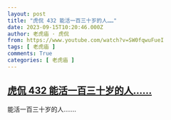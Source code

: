 ```yaml
---
layout: post
title: "虎侃 432 能活一百三十岁的人……"
date: 2023-09-15T10:20:46.000Z
author: 老虎庙 · 虎侃
from: https://www.youtube.com/watch?v=SW0fqwuFueI
tags: [ 老虎庙 ]
comments: True
categories: [ 老虎庙 ]
---
```

<!--1694773246000-->
[虎侃 432 能活一百三十岁的人……](https://www.youtube.com/watch?v=SW0fqwuFueI)
------

<div>
能活一百三十岁的人…….
</div>
